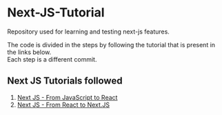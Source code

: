 # Next-JS-Tutorial

Repository used for learning and testing next-js features.<br>

The code is divided in the steps by following the tutorial that is present in the links below.<br>
Each step is a different commit.

## Next JS Tutorials followed

1. [Next JS - From JavaScript to React](https://nextjs.org/learn/foundations/from-javascript-to-react)<br>
2. [Next JS - From React to Next.JS](https://nextjs.org/learn/foundations/from-react-to-nextjs)